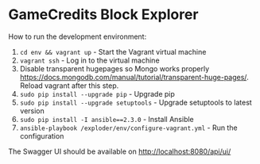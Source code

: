 # GameCredits Block Explorer

How to run the development environment:

1. `cd env && vagrant up` - Start the Vagrant virtual machine
2. `vagrant ssh` - Log in to the virtual machine
3. Disable transparent hugepages so Mongo works properly https://docs.mongodb.com/manual/tutorial/transparent-huge-pages/. Reload vagrant after this step.
4. `sudo pip install --upgrade pip` - Upgrade pip
5. `sudo pip install --upgrade setuptools` - Upgrade setuptools to latest version
6. `sudo pip install -I ansible==2.3.0` - Install Ansible
7. `ansible-playbook /exploder/env/configure-vagrant.yml` - Run the configuration

The Swagger UI should be available on [http://localhost:8080/api/ui/](http://127.0.0.1:8080/api/ui/)
